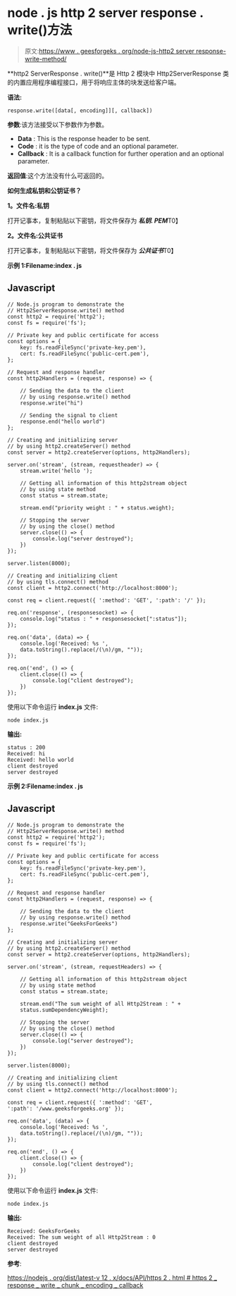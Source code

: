 # node . js http 2 server response . write()方法

> 原文:[https://www . geesforgeks . org/node-js-http2 server response-write-method/](https://www.geeksforgeeks.org/node-js-http2serverresponse-write-method/)

**http2 ServerResponse . write()**是 Http 2 模块中 Http2ServerResponse 类的内置应用程序编程接口，用于将响应主体的块发送给客户端。

**语法:**

```
response.write([data[, encoding]][, callback])
```

**参数**:该方法接受以下参数作为参数。

*   **Data** : This is the response header to be sent.
*   **Code** : it is the type of code and an optional parameter.
*   **Callback** : It is a callback function for further operation and an optional parameter.

**返回值**:这个方法没有什么可返回的。

**如何生成私钥和公钥证书？**

**1。文件名:私钥**

打开记事本，复制粘贴以下密钥，将文件保存为 ***私钥. PEM***T0】

**2。文件名:公共证书**

打开记事本，复制粘贴以下密钥，将文件保存为 ***公共证书***T0】

**示例 1:Filename:index . js**

## Javascript

```
// Node.js program to demonstrate the
// Http2ServerResponse.write() method
const http2 = require('http2');
const fs = require('fs');

// Private key and public certificate for access
const options = {
    key: fs.readFileSync('private-key.pem'),
    cert: fs.readFileSync('public-cert.pem'),
};

// Request and response handler
const http2Handlers = (request, response) => {

    // Sending the data to the client
    // by using response.write() method
    response.write("hi")

    // Sending the signal to client
    response.end("hello world")
};

// Creating and initializing server
// by using http2.createServer() method
const server = http2.createServer(options, http2Handlers);

server.on('stream', (stream, requestheader) => {
    stream.write('hello ');

    // Getting all information of this http2stream object
    // by using state method
    const status = stream.state;

    stream.end("priority weight : " + status.weight);

    // Stopping the server
    // by using the close() method
    server.close(() => {
        console.log("server destroyed");
    })
});

server.listen(8000);

// Creating and initializing client
// by using tls.connect() method
const client = http2.connect('http://localhost:8000');

const req = client.request({ ':method': 'GET', ':path': '/' });

req.on('response', (responsesocket) => {
    console.log("status : " + responsesocket[":status"]);
});

req.on('data', (data) => {
    console.log('Received: %s ',
    data.toString().replace(/(\n)/gm, ""));
});

req.on('end', () => {
    client.close(() => {
        console.log("client destroyed");
    })
});
```

使用以下命令运行 **index.js** 文件:

```
node index.js
```

**输出:**

```
status : 200
Received: hi
Received: hello world
client destroyed
server destroyed
```

**示例 2:Filename:index . js**

## Javascript

```
// Node.js program to demonstrate the
// Http2ServerResponse.write() method
const http2 = require('http2');
const fs = require('fs');

// Private key and public certificate for access
const options = {
    key: fs.readFileSync('private-key.pem'),
    cert: fs.readFileSync('public-cert.pem'),
};

// Request and response handler
const http2Handlers = (request, response) => {

    // Sending the data to the client
    // by using response.write() method
    response.write("GeeksForGeeks")
};

// Creating and initializing server
// by using http2.createServer() method
const server = http2.createServer(options, http2Handlers);

server.on('stream', (stream, requestHeaders) => {

    // Getting all information of this http2stream object
    // by using state method
    const status = stream.state;

    stream.end("The sum weight of all Http2Stream : " + 
    status.sumDependencyWeight);

    // Stopping the server
    // by using the close() method
    server.close(() => {
        console.log("server destroyed");
    })
});

server.listen(8000);

// Creating and initializing client
// by using tls.connect() method
const client = http2.connect('http://localhost:8000');

const req = client.request({ ':method': 'GET', 
':path': '/www.geeksforgeeks.org' });

req.on('data', (data) => {
    console.log('Received: %s ',
    data.toString().replace(/(\n)/gm, ""));
});

req.on('end', () => {
    client.close(() => {
        console.log("client destroyed");
    })
});
```

使用以下命令运行 **index.js** 文件:

```
node index.js
```

**输出:**

```
Received: GeeksForGeeks
Received: The sum weight of all Http2Stream : 0
client destroyed
server destroyed
```

**参考**:

[https://nodejs . org/dist/latest-v 12 . x/docs/API/https 2 . html # https 2 _ response _ write _ chunk _ encoding _ callback](https://nodejs.org/dist/latest-v12.x/docs/api/http2.html#http2_response_write_chunk_encoding_callback)